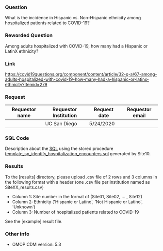 ### Question
What is the incidence in Hispanic vs. Non-Hispanic ethnicity among hospitalized patients related to COVID-19?

### Reworded Question
Among adults hospitalized with COVID-19, how many had a Hispanic or LatinX ethnicity?

### Link
https://covid19questions.org/component/content/article/32-q-a/67-among-adults-hospitalized-with-covid-19-how-many-had-a-hispanic-or-latinx-ethnicity?Itemid=279

### Request
| Requestor name | Requestor Institution| Request date | Requestor email        |
|----------------|----------------------|--------------|------------------------|
|     | UC San Diego         | 5/24/2020    |  |

### SQL Code
Description about the [SQL](sql/template_query.sql) using the stored procedure [template_sp_identify_hospitalization_encounters.sql](https://github.com/DBMI/R2D2-Public/blob/master/Question_0000/sql/template_sp_identify_hospitalization_encounters.sql) generated by Site10.

### Results
To the [results] directory, please upload .csv file of 2 rows and 3 columns in the following format with a header (one .csv file per institution named as SiteXX_results.csv)
  * Column 1: Site number in the format of (Site01, Site02, ... , Site12)
  * Column 2: Ethnicity ('Hispanic or Latino', 'Not Hispanic or Latino', 'Unknown')
  * Column 3: Number of hospitalized patients related to COVID-19

See the [example] result file.


### Other info
  * OMOP CDM version: 5.3
